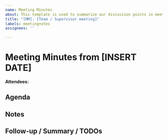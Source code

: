 ```yaml
---
name: Meeting Minutes
about: This template is used to summarize our discussion points in meetings
title: "[MM]: [Team / Supervisor meeting]"
labels: meetingnotes
assignees: ''

---
```


# Meeting Minutes from [INSERT DATE]

**Attendees:**


## Agenda


## Notes


## Follow-up / Summary / TODOs
